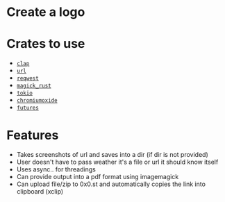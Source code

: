 # Create a logo

# Crates to use 

- [`clap`](https://crates.io/crates/clap) 
- [`url`](https://crates.io/crates/url)
- [`reqwest`](https://crates.io/crates/reqwst)
- [`magick_rust`](https://crates.io/crates/magick_rust)
- [`tokio`](https://crates.io/crates/tokio )
- [`chromiumoxide`](https://crates.io/crates/chromiumoxide ) 
- [`futures`](https://crates.io/crates/futures ) 

# Features

- Takes screenshots of url and saves into a dir (if dir is not provided)
- User doesn't have to pass weather it's a file or url it should know itself
- Uses async.. for threadings
- Can provide output into a pdf format using imagemagick 
- Can upload file/zip to 0x0.st and automatically copies the link into clipboard (xclip)

